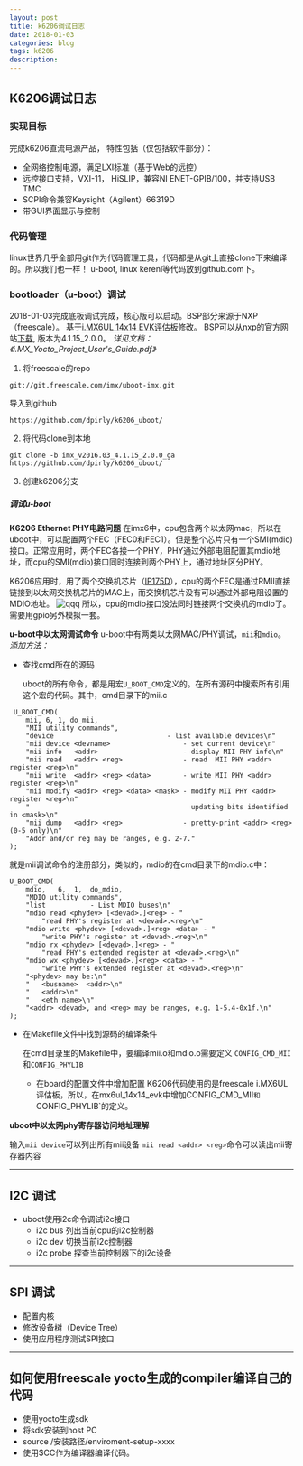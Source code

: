 ```yaml
---
layout: post
title: k6206调试日志
date: 2018-01-03
categories: blog
tags: k6206
description:
---
```


## K6206调试日志

### 实现目标
完成k6206直流电源产品， 特性包括（仅包括软件部分）：
* 全网络控制电源，满足LXI标准（基于Web的远控）
* 远控接口支持，VXI-11， HiSLIP，兼容NI ENET-GPIB/100，并支持USB TMC
* SCPI命令兼容Keysight（Agilent）66319D
* 带GUI界面显示与控制


### 代码管理
linux世界几乎全部用git作为代码管理工具，代码都是从git上直接clone下来编译的。所以我们也一样！ u-boot, linux kerenl等代码放到github.com下。


### bootloader（u-boot）调试
   2018-01-03完成底板调试完成，核心版可以启动。BSP部分来源于NXP（freescale）。 基于[i.MX6UL 14x14 EVK评估板](www.nxp.com/iMX6ULEVK)修改。
   BSP可以从nxp的官方网站[下载](https://www.nxp.com/support/developer-resources/run-time-software/linux-software-and-development-tools/embedded-linux-for-i.mx-applications-processors:IMXLINUX?tab=Design_Tools_Tab), 版本为4.1.15_2.0.0。
   *详见文档：《i.MX_Yocto_Project_User's_Guide.pdf》*

   1. 将freescale的repo
   ```
   git://git.freescale.com/imx/uboot-imx.git
   ```
   导入到github
   ```
   https://github.com/dpirly/k6206_uboot/
   ```

   2. 将代码clone到本地
   ```
   git clone -b imx_v2016.03_4.1.15_2.0.0_ga https://github.com/dpirly/k6206_uboot/
   ```

   3. 创建k6206分支

##### 调试u-boot

   **K6206 Ethernet PHY电路问题**
   在imx6中，cpu包含两个以太网mac，所以在uboot中，可以配置两个FEC（FEC0和FEC1）。但是整个芯片只有一个SMI(mdio)接口。正常应用时，两个FEC各接一个PHY，PHY通过外部电阻配置其mdio地址，而cpu的SMI(mdio)接口同时连接到两个PHY上，通过地址区分PHY。

   K6206应用时，用了两个交换机芯片（[IP175D](http://www.icplus.com.tw/pp-IP175D.html)），cpu的两个FEC是通过RMII直接链接到以太网交换机芯片的MAC上，而交换机芯片没有可以通过外部电阻设置的MDIO地址。
   ![qqq](http://www.icplus.com.tw/images/IP175C_FIG1.gif "IP175D典型应用")
   所以，cpu的mdio接口没法同时链接两个交换机的mdio了。需要用gpio另外模拟一套。

   **u-boot中以太网调试命令**
   u-boot中有两类以太网MAC/PHY调试，`mii`和`mdio`。
   *添加方法：*

* 查找cmd所在的源码

  uboot的所有命令，都是用宏`U_BOOT_CMD`定义的。在所有源码中搜索所有引用这个宏的代码。其中，cmd目录下的mii.c

```
 U_BOOT_CMD(
	mii, 6, 1, do_mii,
	"MII utility commands",
	"device                            - list available devices\n"
	"mii device <devname>                  - set current device\n"
	"mii info   <addr>                     - display MII PHY info\n"
	"mii read   <addr> <reg>               - read  MII PHY <addr> register <reg>\n"
	"mii write  <addr> <reg> <data>        - write MII PHY <addr> register <reg>\n"
	"mii modify <addr> <reg> <data> <mask> - modify MII PHY <addr> register <reg>\n"
	"                                        updating bits identified in <mask>\n"
	"mii dump   <addr> <reg>               - pretty-print <addr> <reg> (0-5 only)\n"
	"Addr and/or reg may be ranges, e.g. 2-7."
);
```
就是mii调试命令的注册部分，类似的，mdio的在cmd目录下的mdio.c中：
```
U_BOOT_CMD(
	mdio,	6,	1,	do_mdio,
	"MDIO utility commands",
	"list			- List MDIO buses\n"
	"mdio read <phydev> [<devad>.]<reg> - "
		"read PHY's register at <devad>.<reg>\n"
	"mdio write <phydev> [<devad>.]<reg> <data> - "
		"write PHY's register at <devad>.<reg>\n"
	"mdio rx <phydev> [<devad>.]<reg> - "
		"read PHY's extended register at <devad>.<reg>\n"
	"mdio wx <phydev> [<devad>.]<reg> <data> - "
		"write PHY's extended register at <devad>.<reg>\n"
	"<phydev> may be:\n"
	"   <busname>  <addr>\n"
	"   <addr>\n"
	"   <eth name>\n"
	"<addr> <devad>, and <reg> may be ranges, e.g. 1-5.4-0x1f.\n"
);
```

* 在Makefile文件中找到源码的编译条件

    在cmd目录里的Makefile中，要编译mii.o和mdio.o需要定义
    `CONFIG_CMD_MII`和`CONFIG_PHYLIB`

    * 在board的配置文件中增加配置
    K6206代码使用的是freescale i.MX6UL评估板，所以，在mx6ul_14x14_evk中增加CONFIG_CMD_MII`和`CONFIG_PHYLIB`的定义。

**uboot中以太网phy寄存器访问地址理解**

   输入`mii device`可以列出所有mii设备
   `mii read <addr> <reg>`命令可以读出mii寄存器内容

- - -

## I2C 调试
- uboot使用i2c命令调试i2c接口
	- i2c bus 列出当前cpu的i2c控制器
	- i2c dev 切换当前i2c控制器
	- i2c probe 探查当前控制器下的i2c设备

- - -
## SPI 调试
* 配置内核
* 修改设备树（Device Tree）
* 使用应用程序测试SPI接口

- - -
## 如何使用freescale yocto生成的compiler编译自己的代码
* 使用yocto生成sdk
* 将sdk安装到host PC
* source /安装路径/enviroment-setup-xxxx
* 使用$CC作为编译器编译代码。
